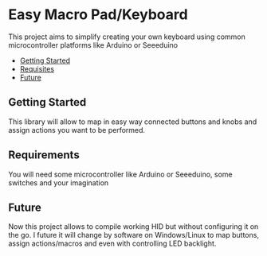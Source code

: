 # Easy Macro Pad/Keyboard
This project aims to simplify creating your own keyboard using common microcontroller platforms like Arduino or Seeeduino  
- [Getting Started](#getting-started)
- [Requisites](#requirements)
- [Future](#future)

## Getting Started
This library will allow to map in easy way connected buttons and knobs and assign actions you want to be performed.  

## Requirements
You will need some microcontroller like Arduino or Seeeduino, some switches and your imagination  
## Future
Now this project allows to compile working HID but without configuring it on the go. I future it will change by software on Windows/Linux to map buttons, assign actions/macros and even with controlling LED backlight.
